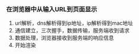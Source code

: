 ### 在浏览器中从输入URL到页面显示
1. url解析，dns解析得到ip地址，ip解析得到mac地址
2. 通信建立，三次握手，数据传输，服务端收到请求
3. 数据处理，浏览器接收到服务端的响应信息
4. 开始渲染